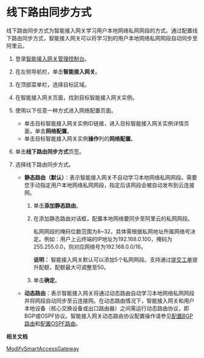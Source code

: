 # 线下路由同步方式

线下路由同步方式为智能接入网关学习用户本地网络私网网段的方式。通过配置线下路由同步方式，智能接入网关可以将学习到的用户本地网络私网网段自动同步至阿里云。

1.  登录[智能接入网关管理控制台](https://smartag.console.aliyun.com)。

2.  在左侧导航栏，单击**智能接入网关**。

3.  在顶部菜单栏，选择目标区域。

4.  在智能接入网关页面，找到目标智能接入网关实例。

5.  使用以下任意一种方式进入网络配置页面。

    -   单击目标智能接入网关实例ID链接，进入目标智能接入网关实例详情页面，单击**网络配置**。
    -   单击目标智能接入网关实例**操作**列的**网络配置**。
6.  单击**线下路由同步方式**页签。

7.  选择线下路由同步方式。

    -   **静态路由（默认）**：表示智能接入网关不自动学习本地网络私网网段。需要您手动指定用户本地网络私网网段，指定后该网段会被自动发布到云连接网。
        1.  单击**添加静态路由**。
        2.  在添加静态路由对话框，配置本地网络要同步至阿里云的私网网段。

            私网网段的掩码位数范围为8~32，具体需根据私网地址所属网络号决定。例如：用户上云终端的IP地址为192.168.0.100，掩码为255.255.0.0，则对应网络号为192.168.0.0/16。

            **说明：** 智能接入网关默认可以添加5个私网网段。支持通过[提交工单](https://workorder.console.aliyun.com/console.htm?spm=a2c8b.12571063.0.0.6c3a1f74GNUcri#/ticket/add?productCode=smartag&commonQuestionId=3317&isSmart=true)提升配额，配额最大可调整至50。

        3.  单击**确定**。
    -   **动态路由**：表示智能接入网关将通过动态路由自动学习本地网络私网网段并将网段自动同步至云连接网。在动态路由情况下，智能接入网关和用户本地设备（核心交换设备或出口路由器）之间需运行动态路由协议，即BGP或OSPF协议。智能接入网关动态路由协议配置操作请参见[配置BGP路由](/cn.zh-CN/配置指南/设备配置/设备管理/路由管理/配置BGP路由.md)和[配置OSPF路由](/cn.zh-CN/配置指南/设备配置/设备管理/路由管理/配置OSPF路由.md)。

**相关文档**  


[ModifySmartAccessGateway](/cn.zh-CN/API参考/智能接入网关/ModifySmartAccessGateway.md)

